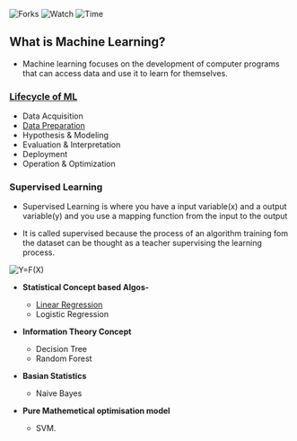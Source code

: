
![Forks](https://img.shields.io/github/forks/iAmKankan/MachineLearning_With_Python?style=plastic)
![Watch](https://img.shields.io/github/watchers/iAmKankan/MachineLearning_With_Python?style=plastic)
![Time](https://img.shields.io/date/1625002503)
 
 
## What is Machine Learning?
* Machine learning focuses on the development of computer programs that can access data and use it to learn for themselves.

###  [Lifecycle of ML](https://github.com/iAmKankan/MachineLearning_With_Python/blob/master/ML_lifecycle.md#lifecycle-of-ml)
* Data Acquisition
* [Data Preparation](https://github.com/iAmKankan/MachineLearning_With_Python/blob/master/preprocessing.md)
* Hypothesis & Modeling
* Evaluation & Interpretation
* Deployment
* Operation & Optimization

### Supervised Learning
* Supervised Learning is where you have a input variable(x) and a output variable(y) and you use a mapping function from the input to the output


* It is called supervised because the process of an algorithm training fom the dataset can be thought as a teacher supervising the learning process. 


 <img src="https://latex.codecogs.com/svg.image?Y=F(X)" title="Y=F(X)" />


* **Statistical Concept based Algos-**
    * [Linear Regression](https://github.com/iAmKankan/MachineLearning_With_Python/tree/master/Linear%20Regrassion#linear-regression)
    - Logistic Regression
* **Information Theory Concept**
    - Decision Tree
    - Random Forest
* **Basian Statistics**
    - Naive Bayes

* **Pure Mathemetical optimisation model**
    - SVM.
